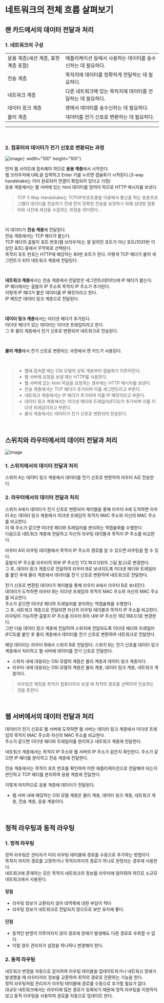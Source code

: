 # 네트워크의 전체 흐름 살펴보기

## 랜 카드에서의 데이터 전달과 처리

### 1. 네트워크의 구성
|                            |                                              |             
|----------------------------|----------------------------------------------|
|응용 계층(세션 계층, 표현 계층 포함)|애플리케이션 등에서 사용하는 데이터를 송수신하는 데 필요하다. |
|전송 계층                      |목적지에 데이터를 정확하게 전달하는 데 필요하다.          |
|네트워크 계층                   |다른 네트워크에 있는 목적지에 데이터를 전달하는 데 필요하다. |
|데이터 링크 계층                 |랜에서 데이터를 송수신하는 데 필요하다.                 |
|물리 계층                       |데이터를 전기 신호로 변환하는 데 필요하다.              |        

----

<br>

### 2. 컴퓨터의 데이터가 전기 신호로 변환되는 과정

![image](https://user-images.githubusercontent.com/87896537/147571071-3bdd3243-09f2-4d3e-928f-8ea374e8c559.png){: width="100" height="100"}


 먼저 웹 사이트에 접속해야 하므로 **응용 계층**에서 시작한다. <br>
 웹 브라우저에 URL을 입력하고 Enter 키를 누르면 캡슐화가 시작된다.(3-way handshake는 이미 완료되어 연결이 확립되어 있다고 가정) <br>
 응용 계층에서는 웹 서버에 있는 html 데이터를 얻어야 하므로 HTTP 메시지를 보낸다. <br>
 
> TCP 3 Way Handshake는 TCP/IP프로토콜을 이용해서 통신을 하는 응용프로그램이 데이터를 전송하기 전에 
> 먼저 정확한 전송을 보장하기 위해 상대방 컴퓨터와 사전에 세션을 수립하는 과정을 의미한다..

<br>

 이 데이터가 **전송 계층**에 전달된다. <br>
 전송 계층에서는 TCP 헤더가 붙는다. <br>
 TCP 헤더의 출발지 포트 번호(웹 브라우저)는 잘 알려진 포트가 아닌 포트(1025번 이상인 포트) 중에서 무작위로 선택된다. <br>
 목적지 포트 번호는 HTTP에 해당하는 80번 포트가 된다. 이렇게 TCP 헤더가 붙어 세그먼트가 되어 네트워크 계층에 전달된다. <br>

<br>

 **네트워크 계층**에서는 전송 계층에서 전달받은 세그먼트(데이터)에 IP 헤더가 붙는다. <br>
 IP 헤더에서는 출발지 IP 주소와 목적지 IP 주소가 추가된다. <br>
 이렇게 IP 헤더가 붙은 데이터를 IP 패킷이라고 한다. <br>
 IP 패킷은 데이터 링크 계층으로 전달된다. <br>
 
 <br>

 **데이터 링크 계층**에서는 이더넷 헤더가 추가된다. <br> 
 이더넷 헤더가 있는 데이터는 이더넷 프레임이라고 한다. <br>
 그 후 물리 계층에서 전기 신호로 변환되어 네트워크로 전송된다. <br>
 
 <br>

 **물리 계층**에서 전기 신호로 변환되는 과정에서 랜 카드가 사용된다. <br>

<br> 

> - 웹에 접속할 때는 OSI 모델의 상위 계층부터 캡슐화가 이루어진다.
> - 웹 서버에 요청을 보낼 때는 HTTP를 사용한다.
> - 웹 서버에 있는 html 파일을 요청하는 경우에는 HTTP 메시지를 보낸다.
> - 전송 계층에서는 TCP 헤더가 추가되며 이를 세그먼트라고 부른다.
> - 네트워크 계층에서는 IP 헤더가 추가되며 이를 IP 패킷이라고 부른다.
> - 데이터 링크 계층에서는 이더넷 헤더와 트레일러(FCS)가 추가되며 이를 이더넷 프레임이라고 부른다.
> - 물리 계층에서는 데이터가 전기 신호로 변환되어 전송된다.

<br>

## 스위치와 라우터에서의 데이터 전달과 처리

![image](https://user-images.githubusercontent.com/87896537/147571007-799a6369-a102-415e-9c5a-8f0cc1089889.png)

### 1. 스위치에서의 데이터 전달과 처리
스위치 A는 데이터 링크 계층에서 데이터를 전기 신호로 변환하여 라우터 A로 전송한다. 

### 2. 라우터에서의 데이터 전달과 처리
스위치 A에서 데이터가 전기 신호로 변환되어 케이블을 통해 라우터 A에 도착하면 라우터 A는 데이터 링크 계층에서 이더넷 프레임의 목적지 MAC 주소와 자신의 MAC 주소를 비교한다. <br>
이 때 주소가 같으면 이더넷 헤더와 트레일러를 분리하는 역캡슐화를 수행한다. <br> 
다음으로 네트워크 계층에 전달하고 자신의 라우팅 테이블과 목적지 IP 주소를 비교한다. <br>

라우터 A의 라우팅 테이블에서 목적지 IP 주소의 경로를 알 수 있으면 라우팅을 할 수 있다. <br>
출발지 IP 주소를 라우터의 외부 IP 주소인 172.16.0.1(위의 그림 참고)로 변경한다. <br>
그 후, 데이터 링크 계층으로 전달하여 라우터 B로 보내지도록 이더넷 헤더와 트레일러를 붙인 후에 물리 계층에서 데이터를 전기 신호로 변환하여 네트워크로 전달한다. <br>

전기 신호로 변환된 데이터가 케이블을 통해 라우터 A에서 라우터 B로 보내진다. <br>
데이터가 도착하면 라우터 B는 이더넷 프레임의 목적지 MAC 주소와 자신의 MAC 주소를 비교한다. <br>
주소가 같으면 이더넷 헤더와 트레일러를 분리하는 역캡슐화를 수행한다. <br>
그 후, 네트워크 계층으로 전달되면 자신의 라우팅 테이블과 목적지 IP 주소를 비교한다. <br>
라우팅이 가능하면 출발지 IP 주소를 라우터 B의 내부 IP 주소인 192.168.0.1로 변경한다. <br>
그런 다음 데이터 링크 계층에 전달하여 스위치에 전달되도록 이더넷 헤더와 트레일러(FCS)를 붙인 후 물리 계층에서 데이터를 전기 신호로 변환하여 네트워크로 전달한다.<br>

해당 데이터는 라우터 B에서 스위치 B로 전달된다. 스위치 B는 전기 신호를 데이터 링크 계층에서 처리하고 웹 서버에 데이터를 전기 신호로 전달한다. <br>

- 스위치 내에 대응되는 OSI 모델의 계층은 물리 계층과 데이터 링크 계층이다.
- 라우터 내에 대응되는 OSI 모델의 계층은 물리 계층, 데이터 링크 계층, 네트워크 계층이다.

> 라우팅은 패킷을 목적지 컴퓨터까지 보낼 때 최적의 경로를 선택하여 전송하는 것을 뜻한다.

<br>

## 웹 서버에서의 데이터 전달과 처리

 데이터가 전기 신호로 웹 서버에 도착하면 웹 서버는 데이터 링크 계층에서 이더넷 프레임의 목적지 MAC 주소와 자신의 MAC 주소를 비교한다. <br>
 주소가 같으면 이더넷 헤더와 트레일러를 분리하고 네트워크 계층에 전달한다. <br>

 네트워크 계층에서는 목적지 IP 주소와 웹 서버의 IP 주소가 같은지 확인한다. 주소가 같으면 IP 헤더를 분리하고 전송 계층에 전달한다. <br>

 전송 계층에서는 목적지 포트 번호를 확인하여 어떤 애플리케이션으로 전달해야 되는지 판단하고 TCP 헤더를 분리하여 응용 계층에 전달한다. <br>
 
 이렇게 마지막으로 응용 계층에 데이터가 전달된다. <br>

- 웹 서버 내에 해당하는 OSI 모델 계층은 물리 계층, 데이터 링크 계층, 네트워크 계층, 전송 계층, 응용 계층이다. <br>

<br>

## 정적 라우팅과 동적 라우팅

### 1. 정적 라우팅
 정적 라우팅은 관리자가 미리 라우팅 테이블에 경로를 수동으로 추가하는 방법이다. <br> 
 목적지 까지의 경로를 고정하거나 목적지까지의 경로가 하나로 한정되는 경우에 사용한다. <br>
 네트워크에 존재하는 모든 목적지 네트워크의 정보를 라우터에 알려줘야 하므로 소규모 네트워크에서 사용된다. <br>

#### 장점
- 라우팅 정보가 교환되지 않아 대역폭에 대한 부담이 적다
- 라우팅 정보가 네트워크로 전달되지 않으므로 보안 유지에 좋다.

#### 단점
- 동적인 반영이 이루어지지 않아 경로에 장애가 발생해도 다른 경로로 우회할 수 없다.
- 이럴 경우 관리자가 설정을 하나하나 변경해야 한다.
 

### 2. 동적 라우팅
네트워크 변경을 자동으로 감지하여 라우팅 테이블을 업데이트하거나 네트워크 장애가 발생했을 때 라우터끼리 정보를 교환하여 최적의 경로로 전환하는 기능을 한다. <br>
정적 라우팅처럼 관리자가 라우팅 테이블에 경로를 수동으로 추가할 필요가 없다. <br>
대규모 네트워크에서는 라우터에 많은 경로가 등록되기 때문에 정적 라우팅을 지원하지 않고 동적 라우팅을 사용하여 경로를 자동으로 업데이트 한다.
